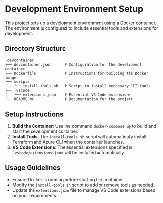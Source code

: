# Development Environment Setup

This project sets up a development environment using a Docker container. The environment is configured to include essential tools and extensions for development.

## Directory Structure

```
.devcontainer
├── devcontainer.json      # Configuration for the development container
├── Dockerfile             # Instructions for building the Docker image
└── scripts
    └── install-tools.sh   # Script to install necessary CLI tools
├── .vscode
│   └── extensions.json    # Essential VS Code extensions
└── README.md              # Documentation for the project
```

## Setup Instructions

1. **Build the Container**: Use the command `docker-compose up` to build and start the development container.
2. **Install Tools**: The `install-tools.sh` script will automatically install Terraform and Azure CLI when the container launches.
3. **VS Code Extensions**: The essential extensions specified in `.vscode/extensions.json` will be installed automatically.

## Usage Guidelines

- Ensure Docker is running before starting the container.
- Modify the `install-tools.sh` script to add or remove tools as needed.
- Update the `extensions.json` file to manage VS Code extensions based on your requirements.